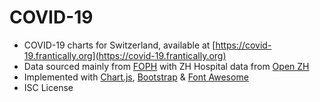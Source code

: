 # COVID-19

* COVID-19 charts for Switzerland, available at [https://covid-19.frantically.org](https://covid-19.frantically.org)
* Data sourced mainly from [FOPH](https://www.covid19.admin.ch/api/data/documentation) with ZH Hospital data from [Open ZH](https://github.com/openZH/covid_19)
* Implemented with [Chart.js](https://www.chartjs.org), [Bootstrap](https://getbootstrap.com) & [Font Awesome](https://fontawesome.com)
* ISC License
